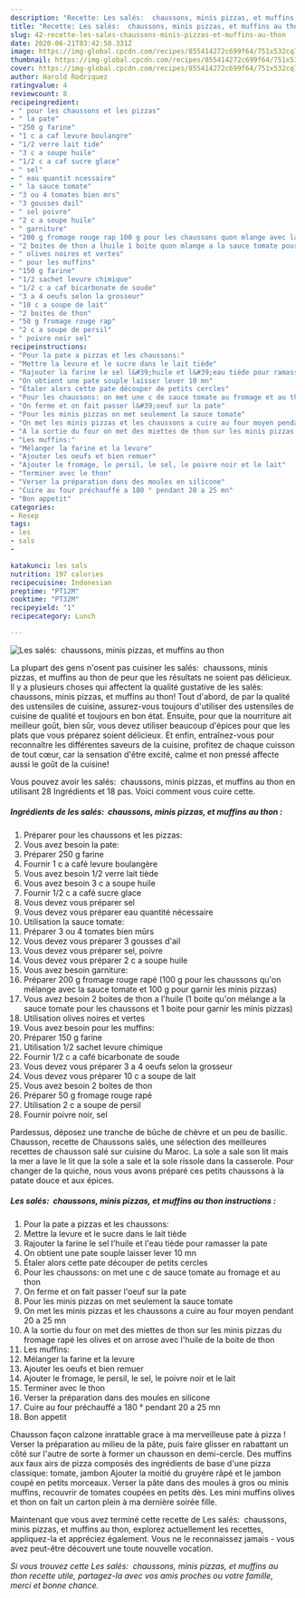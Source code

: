 ```yaml
---
description: "Recette: Les salés:  chaussons, minis pizzas, et muffins au thon"
title: "Recette: Les salés:  chaussons, minis pizzas, et muffins au thon"
slug: 42-recette-les-sales-chaussons-minis-pizzas-et-muffins-au-thon
date: 2020-06-21T03:42:58.331Z
image: https://img-global.cpcdn.com/recipes/855414272c699f64/751x532cq70/les-sales-chaussons-minis-pizzas-et-muffins-au-thon-photo-principale-de-la-recette.jpg
thumbnail: https://img-global.cpcdn.com/recipes/855414272c699f64/751x532cq70/les-sales-chaussons-minis-pizzas-et-muffins-au-thon-photo-principale-de-la-recette.jpg
cover: https://img-global.cpcdn.com/recipes/855414272c699f64/751x532cq70/les-sales-chaussons-minis-pizzas-et-muffins-au-thon-photo-principale-de-la-recette.jpg
author: Harold Rodriquez
ratingvalue: 4
reviewcount: 8
recipeingredient:
- " pour les chaussons et les pizzas"
- " la pate"
- "250 g farine"
- "1 c a caf levure boulangre"
- "1/2 verre lait tide"
- "3 c a soupe huile"
- "1/2 c a caf sucre glace"
- " sel"
- " eau quantit ncessaire"
- " la sauce tomate"
- "3 ou 4 tomates bien mrs"
- "3 gousses dail"
- " sel poivre"
- "2 c a soupe huile"
- " garniture"
- "200 g fromage rouge rap 100 g pour les chaussons quon mlange avec la sauce tomate et 100 g pour garnir les minis pizzas"
- "2 boites de thon a lhuile 1 boite quon mlange a la sauce tomate pour les chaussons et 1 boite pour garnir les minis pizzas"
- " olives noires et vertes"
- " pour les muffins"
- "150 g farine"
- "1/2 sachet levure chimique"
- "1/2 c a caf bicarbonate de soude"
- "3 a 4 oeufs selon la grosseur"
- "10 c a soupe de lait"
- "2 boites de thon"
- "50 g fromage rouge rap"
- "2 c a soupe de persil"
- " poivre noir sel"
recipeinstructions:
- "Pour la pate a pizzas et les chaussons:"
- "Mettre la levure et le sucre dans le lait tiède"
- "Rajouter la farine le sel l&#39;huile et l&#39;eau tiède pour ramasser la pate"
- "On obtient une pate souple laisser lever 10 mn"
- "Étaler alors cette pate découper de petits cercles"
- "Pour les chaussons: on met une c de sauce tomate au fromage et au thon"
- "On ferme et on fait passer l&#39;oeuf sur la pate"
- "Pour les minis pizzas on met seulement la sauce tomate"
- "On met les minis pizzas et les chaussons a cuire au four moyen pendant 20 a 25 mn"
- "A la sortie du four on met des miettes de thon sur les minis pizzas du fromage rapé les olives et on arrose avec l&#39;huile de la boite de thon"
- "Les muffins:"
- "Mélanger la farine et la levure"
- "Ajouter les oeufs et bien remuer"
- "Ajouter le fromage, le persil, le sel, le poivre noir et le lait"
- "Terminer avec le thon"
- "Verser la préparation dans des moules en silicone"
- "Cuire au four préchauffé a 180 ° pendant 20 a 25 mn"
- "Bon appetit"
categories:
- Resep
tags:
- les
- sals
- 

katakunci: les sals  
nutrition: 197 calories
recipecuisine: Indonesian
preptime: "PT12M"
cooktime: "PT32M"
recipeyield: "1"
recipecategory: Lunch

---
```



![Les salés:  chaussons, minis pizzas, et muffins au thon](https://img-global.cpcdn.com/recipes/855414272c699f64/751x532cq70/les-sales-chaussons-minis-pizzas-et-muffins-au-thon-photo-principale-de-la-recette.jpg)

La plupart des gens n'osent pas cuisiner les salés:  chaussons, minis pizzas, et muffins au thon de peur que les résultats ne soient pas délicieux. Il y a plusieurs choses qui affectent la qualité gustative de les salés:  chaussons, minis pizzas, et muffins au thon! Tout d'abord, de par la qualité des ustensiles de cuisine, assurez-vous toujours d'utiliser des ustensiles de cuisine de qualité et toujours en bon état. Ensuite, pour que la nourriture ait meilleur goût, bien sûr, vous devez utiliser beaucoup d'épices pour que les plats que vous préparez soient délicieux. Et enfin, entraînez-vous pour reconnaître les différentes saveurs de la cuisine, profitez de chaque cuisson de tout cœur, car la sensation d'être excité, calme et non pressé affecte aussi le goût de la cuisine!

<!--inarticleads1-->

Vous pouvez avoir les salés:  chaussons, minis pizzas, et muffins au thon en utilisant 28 Ingrédients et 18 pas. Voici comment vous cuire cette.

##### Ingrédients de les salés:  chaussons, minis pizzas, et muffins au thon :

1. Préparer  pour les chaussons et les pizzas:
1. Vous avez besoin  la pate:
1. Préparer 250 g farine
1. Fournir 1 c a café levure boulangère
1. Vous avez besoin 1/2 verre lait tiède
1. Vous avez besoin 3 c a soupe huile
1. Fournir 1/2 c a café sucre glace
1. Vous devez vous préparer  sel
1. Vous devez vous préparer  eau quantité nécessaire
1. Utilisation  la sauce tomate:
1. Préparer 3 ou 4 tomates bien mûrs
1. Vous devez vous préparer 3 gousses d&#39;ail
1. Vous devez vous préparer  sel, poivre
1. Vous devez vous préparer 2 c a soupe huile
1. Vous avez besoin  garniture:
1. Préparer 200 g fromage rouge rapé (100 g pour les chaussons qu&#39;on mélange avec la sauce tomate et 100 g pour garnir les minis pizzas)
1. Vous avez besoin 2 boites de thon a l&#39;huile (1 boite qu&#39;on mélange a la sauce tomate pour les chaussons et 1 boite pour garnir les minis pizzas)
1. Utilisation  olives noires et vertes
1. Vous avez besoin  pour les muffins:
1. Préparer 150 g farine
1. Utilisation 1/2 sachet levure chimique
1. Fournir 1/2 c a café bicarbonate de soude
1. Vous devez vous préparer 3 a 4 oeufs selon la grosseur
1. Vous devez vous préparer 10 c a soupe de lait
1. Vous avez besoin 2 boites de thon
1. Préparer 50 g fromage rouge rapé
1. Utilisation 2 c a soupe de persil
1. Fournir  poivre noir, sel


Pardessus, déposez une tranche de bûche de chèvre et un peu de basilic. Chausson, recette de Chaussons salés, une sélection des meilleures recettes de chausson salé sur cuisine du Maroc. La sole a sale son lit mais la mer a lave le lit que la sole a sale et la sole rissole dans la casserole. Pour changer de la quiche, nous vous avons préparé ces petits chaussons à la patate douce et aux épices. 

<!--inarticleads2-->

##### Les salés:  chaussons, minis pizzas, et muffins au thon instructions :

1. Pour la pate a pizzas et les chaussons:
1. Mettre la levure et le sucre dans le lait tiède
1. Rajouter la farine le sel l&#39;huile et l&#39;eau tiède pour ramasser la pate
1. On obtient une pate souple laisser lever 10 mn
1. Étaler alors cette pate découper de petits cercles
1. Pour les chaussons: on met une c de sauce tomate au fromage et au thon
1. On ferme et on fait passer l&#39;oeuf sur la pate
1. Pour les minis pizzas on met seulement la sauce tomate
1. On met les minis pizzas et les chaussons a cuire au four moyen pendant 20 a 25 mn
1. A la sortie du four on met des miettes de thon sur les minis pizzas du fromage rapé les olives et on arrose avec l&#39;huile de la boite de thon
1. Les muffins:
1. Mélanger la farine et la levure
1. Ajouter les oeufs et bien remuer
1. Ajouter le fromage, le persil, le sel, le poivre noir et le lait
1. Terminer avec le thon
1. Verser la préparation dans des moules en silicone
1. Cuire au four préchauffé a 180 ° pendant 20 a 25 mn
1. Bon appetit


Chausson façon calzone inrattable grace à ma merveilleuse pate à pizza ! Verser la préparation au milieu de la pâte, puis faire glisser en rabattant un côté sur l&#39;autre de sorte à former un chausson en demi-cercle. Des muffins aux faux airs de pizza composés des ingrédients de base d&#39;une pizza classique: tomate, jambon Ajouter la moitié du gruyère râpé et le jambon coupé en petits morceaux. Verser la pâte dans des moules à gros ou minis muffins, recouvrir de tomates coupées en petits dès. Les mini muffins olives et thon on fait un carton plein à ma dernière soirée fille. 

<!--inarticleads1-->

<p>
Maintenant que vous avez terminé cette recette de Les salés:  chaussons, minis pizzas, et muffins au thon, explorez actuellement les recettes, appliquez-la et appréciez également. Vous ne le reconnaissez jamais - vous avez peut-être découvert une toute nouvelle vocation.
</p>

<p>
<i>Si vous trouvez cette Les salés:  chaussons, minis pizzas, et muffins au thon recette utile, partagez-la avec vos amis proches ou votre famille, merci et bonne chance.</i>
</p>
